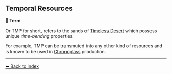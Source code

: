 ## Temporal Resources

**📑 Term**

Or TMP for short, refers to the sands of [Timeless Desert](/timeless_desert.html) which possess unique _time-bending_ properties.

For example, TMP can be transmuted into any other kind of resources and is known to be used in [Chronoglass](/chronoglass.html) production.


----------
[⬅️ Back to index](/index.md#6590_s)